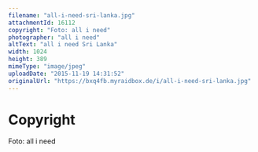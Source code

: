 ```yaml
---
filename: "all-i-need-sri-lanka.jpg"
attachmentId: 16112
copyright: "Foto: all i need"
photographer: "all i need"
altText: "all i need Sri Lanka"
width: 1024
height: 389
mimeType: "image/jpeg"
uploadDate: "2015-11-19 14:31:52"
originalUrl: "https://bxq4fb.myraidbox.de/i/all-i-need-sri-lanka.jpg"
---
```


# Copyright

Foto: all i need
